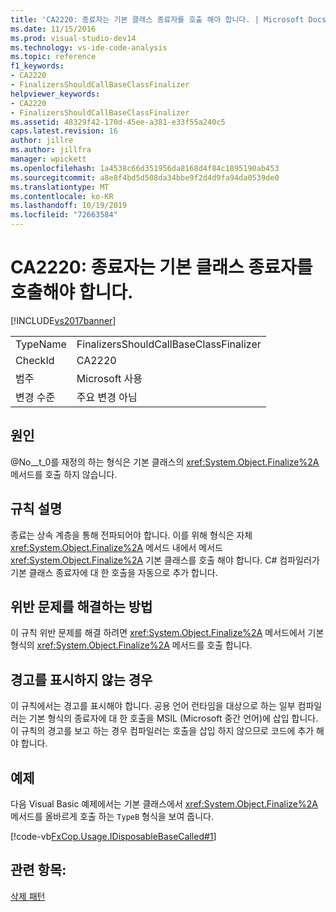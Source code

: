 ```yaml
---
title: 'CA2220: 종료자는 기본 클래스 종료자를 호출 해야 합니다. | Microsoft Docs'
ms.date: 11/15/2016
ms.prod: visual-studio-dev14
ms.technology: vs-ide-code-analysis
ms.topic: reference
f1_keywords:
- CA2220
- FinalizersShouldCallBaseClassFinalizer
helpviewer_keywords:
- CA2220
- FinalizersShouldCallBaseClassFinalizer
ms.assetid: 48329f42-170d-45ee-a381-e33f55a240c5
caps.latest.revision: 16
author: jillre
ms.author: jillfra
manager: wpickett
ms.openlocfilehash: 1a4538c66d351956da8168d4f84c1895190ab453
ms.sourcegitcommit: a8e8f4bd5d508da34bbe9f2d4d9fa94da0539de0
ms.translationtype: MT
ms.contentlocale: ko-KR
ms.lasthandoff: 10/19/2019
ms.locfileid: "72663584"
---
```

# <a name="ca2220-finalizers-should-call-base-class-finalizer"></a>CA2220: 종료자는 기본 클래스 종료자를 호출해야 합니다.
[!INCLUDE[vs2017banner](../includes/vs2017banner.md)]

|||
|-|-|
|TypeName|FinalizersShouldCallBaseClassFinalizer|
|CheckId|CA2220|
|범주|Microsoft 사용|
|변경 수준|주요 변경 아님|

## <a name="cause"></a>원인
 @No__t_0를 재정의 하는 형식은 기본 클래스의 <xref:System.Object.Finalize%2A> 메서드를 호출 하지 않습니다.

## <a name="rule-description"></a>규칙 설명
 종료는 상속 계층을 통해 전파되어야 합니다. 이를 위해 형식은 자체 <xref:System.Object.Finalize%2A> 메서드 내에서 메서드 <xref:System.Object.Finalize%2A> 기본 클래스를 호출 해야 합니다. C# 컴파일러가 기본 클래스 종료자에 대 한 호출을 자동으로 추가 합니다.

## <a name="how-to-fix-violations"></a>위반 문제를 해결하는 방법
 이 규칙 위반 문제를 해결 하려면 <xref:System.Object.Finalize%2A> 메서드에서 기본 형식의 <xref:System.Object.Finalize%2A> 메서드를 호출 합니다.

## <a name="when-to-suppress-warnings"></a>경고를 표시하지 않는 경우
 이 규칙에서는 경고를 표시해야 합니다. 공용 언어 런타임을 대상으로 하는 일부 컴파일러는 기본 형식의 종료자에 대 한 호출을 MSIL (Microsoft 중간 언어)에 삽입 합니다. 이 규칙의 경고를 보고 하는 경우 컴파일러는 호출을 삽입 하지 않으므로 코드에 추가 해야 합니다.

## <a name="example"></a>예제
 다음 Visual Basic 예제에서는 기본 클래스에서 <xref:System.Object.Finalize%2A> 메서드를 올바르게 호출 하는 `TypeB` 형식을 보여 줍니다.

 [!code-vb[FxCop.Usage.IDisposableBaseCalled#1](../snippets/visualbasic/VS_Snippets_CodeAnalysis/FxCop.Usage.IDisposableBaseCalled/vb/FxCop.Usage.IDisposableBaseCalled.vb#1)]

## <a name="see-also"></a>관련 항목:
 [삭제 패턴](https://msdn.microsoft.com/library/31a6c13b-d6a2-492b-9a9f-e5238c983bcb)
